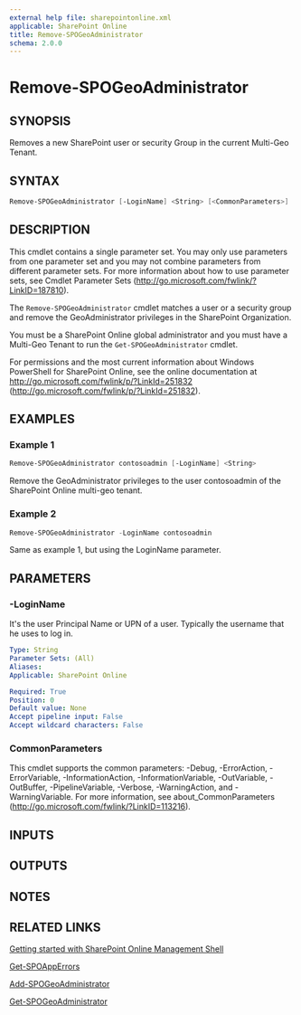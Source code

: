 ```yaml
---
external help file: sharepointonline.xml
applicable: SharePoint Online
title: Remove-SPOGeoAdministrator
schema: 2.0.0
---
```


# Remove-SPOGeoAdministrator

## SYNOPSIS
Removes a new SharePoint user or security Group in the current Multi-Geo Tenant.


## SYNTAX

```powershell
Remove-SPOGeoAdministrator [-LoginName] <String> [<CommonParameters>]
```

## DESCRIPTION
This cmdlet contains a single parameter set.
You may only use parameters from one parameter set and you may not combine parameters from different parameter sets.
For more information about how to use parameter sets, see Cmdlet Parameter Sets (http://go.microsoft.com/fwlink/?LinkID=187810).

The `Remove-SPOGeoAdministrator` cmdlet matches a user or a security group and remove the GeoAdministrator privileges in the SharePoint Organization.

You must be a SharePoint Online global administrator and you must have a Multi-Geo Tenant to run the `Get-SPOGeoAdministrator` cmdlet.

For permissions and the most current information about Windows PowerShell for SharePoint Online, see the online documentation at http://go.microsoft.com/fwlink/p/?LinkId=251832 (http://go.microsoft.com/fwlink/p/?LinkId=251832).




## EXAMPLES

### Example 1 
```powershell
Remove-SPOGeoAdministrator contosoadmin [-LoginName] <String>
```
Remove the GeoAdministrator privileges to the user contosoadmin of the SharePoint Online multi-geo tenant.

### Example 2
```powershell
Remove-SPOGeoAdministrator -LoginName contosoadmin
```
Same as example 1, but using the LoginName parameter.

## PARAMETERS

### -LoginName
It's the user Principal Name or UPN of a user. Typically the username that he uses to log in.

```yaml
Type: String
Parameter Sets: (All)
Aliases: 
Applicable: SharePoint Online

Required: True
Position: 0
Default value: None
Accept pipeline input: False
Accept wildcard characters: False
```

### CommonParameters
This cmdlet supports the common parameters: -Debug, -ErrorAction, -ErrorVariable, -InformationAction, -InformationVariable, -OutVariable, -OutBuffer, -PipelineVariable, -Verbose, -WarningAction, and -WarningVariable. For more information, see about_CommonParameters (http://go.microsoft.com/fwlink/?LinkID=113216).

## INPUTS

## OUTPUTS

## NOTES

## RELATED LINKS

[Getting started with SharePoint Online Management Shell](https://docs.microsoft.com/en-us/powershell/sharepoint/sharepoint-online/connect-sharepoint-online?view=sharepoint-ps)

[Get-SPOAppErrors](Get-SPOAppErrors.md)

[Add-SPOGeoAdministrator](Add-SPOGeoAdministrator.md)

[Get-SPOGeoAdministrator](Get-SPOGeoAdministrator.md)


